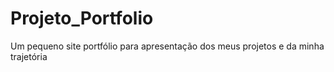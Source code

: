 # Projeto_Portfolio
Um pequeno site portfólio para apresentação dos meus projetos e da minha trajetória 
